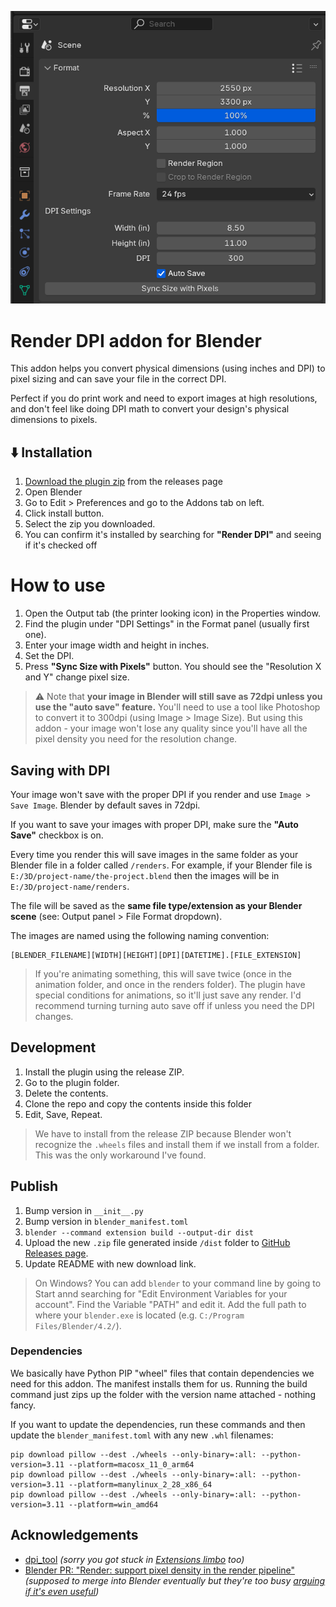 ![Plugin panel in Blender](./docs/plugin-panel.png)

# Render DPI addon for Blender

This addon helps you convert physical dimensions (using inches and DPI) to pixel sizing and can save your file in the correct DPI.

Perfect if you do print work and need to export images at high resolutions, and don't feel like doing DPI math to convert your design's physical dimensions to pixels.

## ⬇️ Installation

1. [Download the plugin zip](https://github.com/whoisryosuke/blender-render-dpi/releases/download/v0.0.2/render_dpi-0.0.2.zip) from the releases page
1. Open Blender
1. Go to Edit > Preferences and go to the Addons tab on left.
1. Click install button.
1. Select the zip you downloaded.
1. You can confirm it's installed by searching for **"Render DPI"** and seeing if it's checked off

# How to use

1. Open the Output tab (the printer looking icon) in the Properties window.
1. Find the plugin under "DPI Settings" in the Format panel (usually first one).
1. Enter your image width and height in inches.
1. Set the DPI.
1. Press **"Sync Size with Pixels"** button. You should see the "Resolution X and Y" change pixel size.

> ⚠️ Note that **your image in Blender will still save as 72dpi unless you use the "auto save" feature.** You'll need to use a tool like Photoshop to convert it to 300dpi (using Image > Image Size). But using this addon - your image won't lose any quality since you'll have all the pixel density you need for the resolution change.

## Saving with DPI

Your image won't save with the proper DPI if you render and use `Image > Save Image`. Blender by default saves in 72dpi.

If you want to save your images with proper DPI, make sure the **"Auto Save"** checkbox is on.

Every time you render this will save images in the same folder as your Blender file in a folder called `/renders`. For example, if your Blender file is `E:/3D/project-name/the-project.blend` then the images will be in `E:/3D/project-name/renders`.

The file will be saved as the **same file type/extension as your Blender scene** (see: Output panel > File Format dropdown).

The images are named using the following naming convention:

```
[BLENDER_FILENAME][WIDTH][HEIGHT][DPI][DATETIME].[FILE_EXTENSION]
```

> If you're animating something, this will save twice (once in the animation folder, and once in the renders folder). The plugin have special conditions for animations, so it'll just save any render. I'd recommend turning turning auto save off if unless you need the DPI changes.

## Development

1. Install the plugin using the release ZIP.
1. Go to the plugin folder.
1. Delete the contents.
1. Clone the repo and copy the contents inside this folder
1. Edit, Save, Repeat.

> We have to install from the release ZIP because Blender won't recognize the `.wheels` files and install them if we install from a folder. This was the only workaround I've found.

## Publish

1. Bump version in `__init__.py`
1. Bump version in `blender_manifest.toml`
1. `blender --command extension build --output-dir dist`
1. Upload the new `.zip` file generated inside `/dist` folder to [GitHub Releases page](https://github.com/whoisryosuke/blender-render-dpi/releases/new).
1. Update README with new download link.

> On Windows? You can add `blender` to your command line by going to Start annd searching for "Edit Environment Variables for your account". Find the Variable "PATH" and edit it. Add the full path to where your `blender.exe` is located (e.g. `C:/Program Files/Blender/4.2/`).

### Dependencies

We basically have Python PIP "wheel" files that contain dependencies we need for this addon. The manifest installs them for us. Running the build command just zips up the folder with the version name attached - nothing fancy.

If you want to update the dependencies, run these commands and then update the `blender_manifest.toml` with any new `.whl` filenames:

```shell
pip download pillow --dest ./wheels --only-binary=:all: --python-version=3.11 --platform=macosx_11_0_arm64
pip download pillow --dest ./wheels --only-binary=:all: --python-version=3.11 --platform=manylinux_2_28_x86_64
pip download pillow --dest ./wheels --only-binary=:all: --python-version=3.11 --platform=win_amd64
```

## Acknowledgements

- [dpi_tool](https://github.com/AIGODLIKE/dpi_tool) _(sorry you got stuck in [Extensions limbo](https://extensions.blender.org/approval-queue/dpi-tool/) too)_
- [Blender PR: "Render: support pixel density in the render pipeline"](https://projects.blender.org/blender/blender/pulls/127831) _(supposed to merge into Blender eventually but they're too busy [arguing if it's even useful](https://projects.blender.org/blender/blender/pulls/127831#issuecomment-1309022))_
